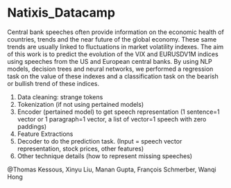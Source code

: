 # Natixis_Datacamp

Central bank speeches often provide information on the economic health of countries, trends and the near future of the global economy. These same trends are usually linked to fluctuations in market volatility indexes. The aim of this work is to predict the evolution of the VIX and EURUSDV1M indices using speeches from the US and European central banks.
By using NLP models, decision trees and neural networks, we performed a regression task on the value of these indexes and a classification task on the bearish or bullish trend of these indices.


1. Data cleaning: strange tokens
2. Tokenization (if not using pertained models)
3. Encoder (pertained model) to get speech representation (1 sentence=1 vector or 1 paragraph=1 vector, a list of vector=1 speech with zero paddings) 
4. Feature Extractions 
5. Decoder to do the prediction task. (Input = speech vector representation, stock prices, other features)
6. Other technique details (how to represent missing speeches)


@Thomas Kessous, Xinyu Liu, Manan Gupta, François Schmerber, Wanqi Hong
